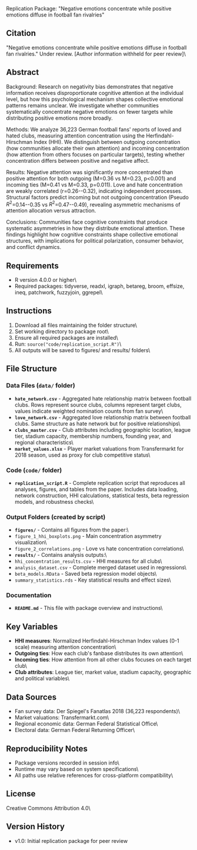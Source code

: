 Replication Package: "Negative emotions concentrate while positive emotions diffuse in football fan rivalries"

## Citation
"Negative emotions concentrate while positive emotions diffuse in football fan rivalries." Under review. [Author information withheld for peer review]\

## Abstract
Background: Research on negativity bias demonstrates that negative information receives disproportionate cognitive attention at the individual level, but how this psychological mechanism shapes collective emotional patterns remains unclear. We investigate whether communities systematically concentrate negative emotions on fewer targets while distributing positive emotions more broadly.

Methods: We analyze 36,223 German football fans' reports of loved and hated clubs, measuring attention concentration using the Herfindahl-Hirschman Index (HHI). We distinguish between outgoing concentration (how communities allocate their own attention) and incoming concentration (how attention from others focuses on particular targets), testing whether concentration differs between positive and negative affect.

Results: Negative attention was significantly more concentrated than positive attention for both outgoing (M=0.36 vs M=0.23, p$<$0.001) and incoming ties (M=0.41 vs M=0.33, p=0.011). Love and hate concentration are weakly correlated (r=0.26--0.32), indicating independent processes. Structural factors predict incoming but not outgoing concentration (Pseudo $R^2$=0.14--0.35 vs $R^2$=0.47--0.49), revealing asymmetric mechanisms of attention allocation versus attraction.

Conclusions: Communities face cognitive constraints that produce systematic asymmetries in how they distribute emotional attention. These findings highlight how cognitive constraints shape collective emotional structures, with implications for political polarization, consumer behavior, and conflict dynamics.

## Requirements
- R version 4.0.0 or higher\
- Required packages: tidyverse, readxl, igraph, betareg, broom, effsize, ineq, patchwork, fuzzyjoin, ggrepel\

## Instructions
1. Download all files maintaining the folder structure\
2. Set working directory to package root\
3. Ensure all required packages are installed\
4. Run: `source("code/replication_script.R")`\
5. All outputs will be saved to figures/ and results/ folders\

## File Structure

### Data Files (`data/` folder)
- **`hate_network.csv`** - Aggregated hate relationship matrix between football clubs. Rows represent source clubs, columns represent target clubs, values indicate weighted nomination counts from fan survey\
- **`love_network.csv`** - Aggregated love relationship matrix between football clubs. Same structure as hate network but for positive relationships\
- **`clubs_master.csv`** - Club attributes including geographic location, league tier, stadium capacity, membership numbers, founding year, and regional characteristics\
- **`market_values.xlsx`** - Player market valuations from Transfermarkt for 2018 season, used as proxy for club competitive status\

### Code (`code/` folder)
- **`replication_script.R`** - Complete replication script that reproduces all analyses, figures, and tables from the paper. Includes data loading, network construction, HHI calculations, statistical tests, beta regression models, and robustness checks\

### Output Folders (created by script)
- **`figures/`** - Contains all figures from the paper:\
 - `figure_1_hhi_boxplots.png` - Main concentration asymmetry visualization\
 - `figure_2_correlations.png` - Love vs hate concentration correlations\
- **`results/`** - Contains analysis outputs:\
 - `hhi_concentration_results.csv` - HHI measures for all clubs\
 - `analysis_dataset.csv` - Complete merged dataset used in regressions\
 - `beta_models.RData` - Saved beta regression model objects\
 - `summary_statistics.rds` - Key statistical results and effect sizes\

### Documentation
- **`README.md`** - This file with package overview and instructions\

## Key Variables
- **HHI measures**: Normalized Herfindahl-Hirschman Index values (0-1 scale) measuring attention concentration\
- **Outgoing ties**: How each club's fanbase distributes its own attention\
- **Incoming ties**: How attention from all other clubs focuses on each target club\
- **Club attributes**: League tier, market value, stadium capacity, geographic and political variables\

## Data Sources
- Fan survey data: Der Spiegel's Fanatlas 2018 (36,223 respondents)\
- Market valuations: Transfermarkt.com\
- Regional economic data: German Federal Statistical Office\
- Electoral data: German Federal Returning Officer\

## Reproducibility Notes
- Package versions recorded in session info\
- Runtime may vary based on system specifications\
- All paths use relative references for cross-platform compatibility\

## License
Creative Commons Attribution 4.0\

## Version History
- v1.0: Initial replication package for peer review
